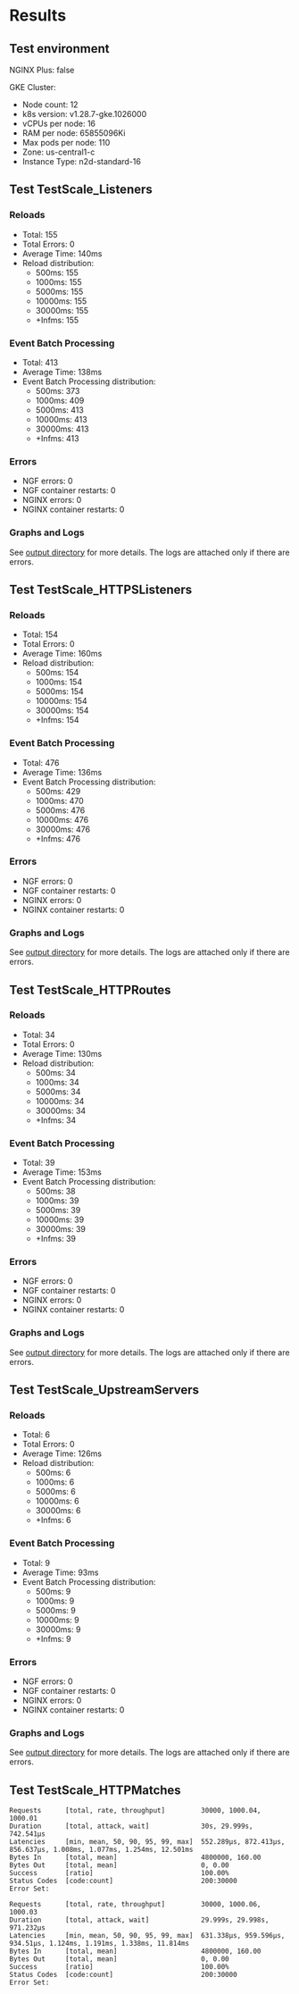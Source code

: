 # Results

## Test environment

NGINX Plus: false

GKE Cluster:

- Node count: 12
- k8s version: v1.28.7-gke.1026000
- vCPUs per node: 16
- RAM per node: 65855096Ki
- Max pods per node: 110
- Zone: us-central1-c
- Instance Type: n2d-standard-16

## Test TestScale_Listeners

### Reloads

- Total: 155
- Total Errors: 0
- Average Time: 140ms
- Reload distribution:
	- 500ms: 155
	- 1000ms: 155
	- 5000ms: 155
	- 10000ms: 155
	- 30000ms: 155
	- +Infms: 155

### Event Batch Processing

- Total: 413
- Average Time: 138ms
- Event Batch Processing distribution:
	- 500ms: 373
	- 1000ms: 409
	- 5000ms: 413
	- 10000ms: 413
	- 30000ms: 413
	- +Infms: 413

### Errors

- NGF errors: 0
- NGF container restarts: 0
- NGINX errors: 0
- NGINX container restarts: 0

### Graphs and Logs

See [output directory](./TestScale_Listeners) for more details.
The logs are attached only if there are errors.

## Test TestScale_HTTPSListeners

### Reloads

- Total: 154
- Total Errors: 0
- Average Time: 160ms
- Reload distribution:
	- 500ms: 154
	- 1000ms: 154
	- 5000ms: 154
	- 10000ms: 154
	- 30000ms: 154
	- +Infms: 154

### Event Batch Processing

- Total: 476
- Average Time: 136ms
- Event Batch Processing distribution:
	- 500ms: 429
	- 1000ms: 470
	- 5000ms: 476
	- 10000ms: 476
	- 30000ms: 476
	- +Infms: 476

### Errors

- NGF errors: 0
- NGF container restarts: 0
- NGINX errors: 0
- NGINX container restarts: 0

### Graphs and Logs

See [output directory](./TestScale_HTTPSListeners) for more details.
The logs are attached only if there are errors.

## Test TestScale_HTTPRoutes

### Reloads

- Total: 34
- Total Errors: 0
- Average Time: 130ms
- Reload distribution:
	- 500ms: 34
	- 1000ms: 34
	- 5000ms: 34
	- 10000ms: 34
	- 30000ms: 34
	- +Infms: 34

### Event Batch Processing

- Total: 39
- Average Time: 153ms
- Event Batch Processing distribution:
	- 500ms: 38
	- 1000ms: 39
	- 5000ms: 39
	- 10000ms: 39
	- 30000ms: 39
	- +Infms: 39

### Errors

- NGF errors: 0
- NGF container restarts: 0
- NGINX errors: 0
- NGINX container restarts: 0

### Graphs and Logs

See [output directory](./TestScale_HTTPRoutes) for more details.
The logs are attached only if there are errors.

## Test TestScale_UpstreamServers

### Reloads

- Total: 6
- Total Errors: 0
- Average Time: 126ms
- Reload distribution:
	- 500ms: 6
	- 1000ms: 6
	- 5000ms: 6
	- 10000ms: 6
	- 30000ms: 6
	- +Infms: 6

### Event Batch Processing

- Total: 9
- Average Time: 93ms
- Event Batch Processing distribution:
	- 500ms: 9
	- 1000ms: 9
	- 5000ms: 9
	- 10000ms: 9
	- 30000ms: 9
	- +Infms: 9

### Errors

- NGF errors: 0
- NGF container restarts: 0
- NGINX errors: 0
- NGINX container restarts: 0

### Graphs and Logs

See [output directory](./TestScale_UpstreamServers) for more details.
The logs are attached only if there are errors.

## Test TestScale_HTTPMatches

```text
Requests      [total, rate, throughput]         30000, 1000.04, 1000.01
Duration      [total, attack, wait]             30s, 29.999s, 742.541µs
Latencies     [min, mean, 50, 90, 95, 99, max]  552.289µs, 872.413µs, 856.637µs, 1.008ms, 1.077ms, 1.254ms, 12.501ms
Bytes In      [total, mean]                     4800000, 160.00
Bytes Out     [total, mean]                     0, 0.00
Success       [ratio]                           100.00%
Status Codes  [code:count]                      200:30000
Error Set:
```
```text
Requests      [total, rate, throughput]         30000, 1000.06, 1000.03
Duration      [total, attack, wait]             29.999s, 29.998s, 971.232µs
Latencies     [min, mean, 50, 90, 95, 99, max]  631.338µs, 959.596µs, 934.51µs, 1.124ms, 1.191ms, 1.338ms, 11.814ms
Bytes In      [total, mean]                     4800000, 160.00
Bytes Out     [total, mean]                     0, 0.00
Success       [ratio]                           100.00%
Status Codes  [code:count]                      200:30000
Error Set:
```
